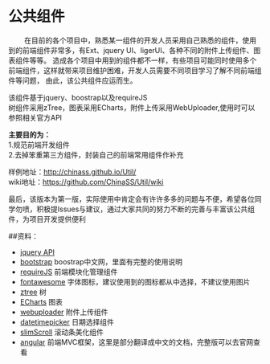 公共组件
====

&#160; &#160; &#160; &#160; 在目前的各个项目中，熟悉某一组件的开发人员采用自己熟悉的组件，使用到的前端组件非常多，有Ext、jquery UI、ligerUI、各种不同的附件上传组件、图表组件等等。
造成各个项目中用到的组件都不一样，有些项目可能同时使用多个前端组件，这样就带来项目维护困难，开发人员需要不同项目学习了解不同前端组件等问题，
由此，该公共组件应运而生。

该组件基于jquery、boostrap以及requireJS  
树组件采用zTree，图表采用ECharts，附件上传采用WebUploader,使用时可以参照相关官方API

**主要目的为：**  
1.规范前端开发组件  
2.去掉笨重第三方组件，封装自己的前端常用组件作补充


样例地址：http://chinass.github.io/Util/  
wiki地址：https://github.com/ChinaSS/Util/wiki  

最后，该版本为第一版，实际使用中肯定会有许许多多的问题与不便，希望各位同学勿喷，积极提Issues与建议，通过大家共同的努力不断的完善与丰富该公共组件，为项目开发提供便利

##资料：  
* [jquery API](http://tool.oschina.net/apidocs/apidoc?api=jquery)  
* [bootstrap](http://v3.bootcss.com/) boostrap中文网，里面有完整的使用说明
* [requireJS](http://www.requirejs.cn/)  前端模块化管理组件
* [fontawesome](http://fontawesome.io/icons/)  字体图标，建议使用到的图标都从中选择，不建议使用图片
* [ztree](http://www.ztree.me/v3/main.php#_zTreeInfo)  树
* [ECharts](http://echarts.baidu.com/  )  图表
* [webuploader](http://fex.baidu.com/webuploader/ ) 附件上传组件
* [datetimepicker](http://www.bootcss.com/p/bootstrap-datetimepicker/) 日期选择组件  
* [slimScroll](http://rocha.la/jQuery-slimScroll) 滚动条美化组件
* [angular](http://www.ngnice.com/docs/guide) 前端MVC框架，这里是部分翻译成中文的文档，完整版可以去官网查看
